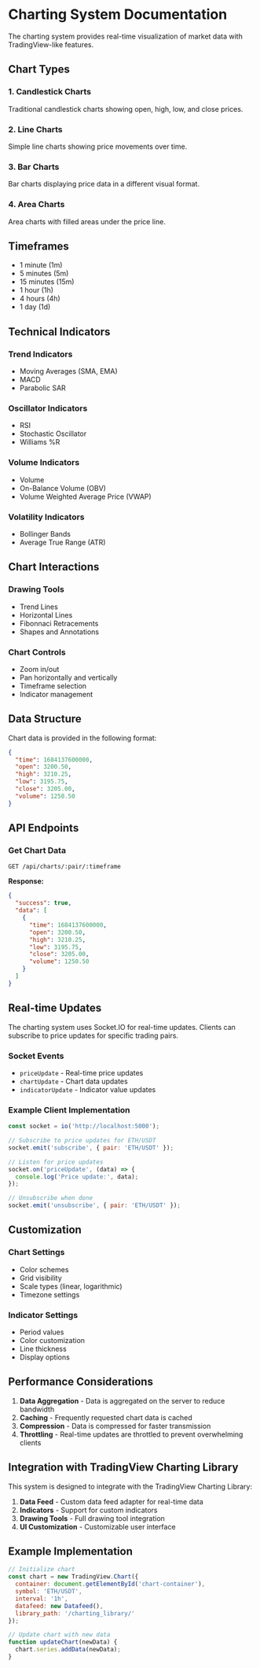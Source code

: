 # Charting System Documentation

The charting system provides real-time visualization of market data with TradingView-like features.

## Chart Types

### 1. Candlestick Charts
Traditional candlestick charts showing open, high, low, and close prices.

### 2. Line Charts
Simple line charts showing price movements over time.

### 3. Bar Charts
Bar charts displaying price data in a different visual format.

### 4. Area Charts
Area charts with filled areas under the price line.

## Timeframes

- 1 minute (1m)
- 5 minutes (5m)
- 15 minutes (15m)
- 1 hour (1h)
- 4 hours (4h)
- 1 day (1d)

## Technical Indicators

### Trend Indicators
- Moving Averages (SMA, EMA)
- MACD
- Parabolic SAR

### Oscillator Indicators
- RSI
- Stochastic Oscillator
- Williams %R

### Volume Indicators
- Volume
- On-Balance Volume (OBV)
- Volume Weighted Average Price (VWAP)

### Volatility Indicators
- Bollinger Bands
- Average True Range (ATR)

## Chart Interactions

### Drawing Tools
- Trend Lines
- Horizontal Lines
- Fibonnaci Retracements
- Shapes and Annotations

### Chart Controls
- Zoom in/out
- Pan horizontally and vertically
- Timeframe selection
- Indicator management

## Data Structure

Chart data is provided in the following format:

```json
{
  "time": 1684137600000,
  "open": 3200.50,
  "high": 3210.25,
  "low": 3195.75,
  "close": 3205.00,
  "volume": 1250.50
}
```

## API Endpoints

### Get Chart Data
```
GET /api/charts/:pair/:timeframe
```

**Response:**
```json
{
  "success": true,
  "data": [
    {
      "time": 1684137600000,
      "open": 3200.50,
      "high": 3210.25,
      "low": 3195.75,
      "close": 3205.00,
      "volume": 1250.50
    }
  ]
}
```

## Real-time Updates

The charting system uses Socket.IO for real-time updates. Clients can subscribe to price updates for specific trading pairs.

### Socket Events

- `priceUpdate` - Real-time price updates
- `chartUpdate` - Chart data updates
- `indicatorUpdate` - Indicator value updates

### Example Client Implementation

```javascript
const socket = io('http://localhost:5000');

// Subscribe to price updates for ETH/USDT
socket.emit('subscribe', { pair: 'ETH/USDT' });

// Listen for price updates
socket.on('priceUpdate', (data) => {
  console.log('Price update:', data);
});

// Unsubscribe when done
socket.emit('unsubscribe', { pair: 'ETH/USDT' });
```

## Customization

### Chart Settings
- Color schemes
- Grid visibility
- Scale types (linear, logarithmic)
- Timezone settings

### Indicator Settings
- Period values
- Color customization
- Line thickness
- Display options

## Performance Considerations

1. **Data Aggregation** - Data is aggregated on the server to reduce bandwidth
2. **Caching** - Frequently requested chart data is cached
3. **Compression** - Data is compressed for faster transmission
4. **Throttling** - Real-time updates are throttled to prevent overwhelming clients

## Integration with TradingView Charting Library

This system is designed to integrate with the TradingView Charting Library:

1. **Data Feed** - Custom data feed adapter for real-time data
2. **Indicators** - Support for custom indicators
3. **Drawing Tools** - Full drawing tool integration
4. **UI Customization** - Customizable user interface

## Example Implementation

```javascript
// Initialize chart
const chart = new TradingView.Chart({
  container: document.getElementById('chart-container'),
  symbol: 'ETH/USDT',
  interval: '1h',
  datafeed: new Datafeed(),
  library_path: '/charting_library/'
});

// Update chart with new data
function updateChart(newData) {
  chart.series.addData(newData);
}
```